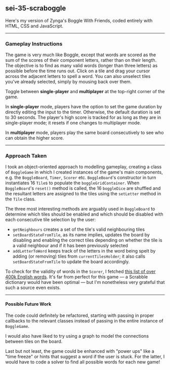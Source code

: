 ## sei-35-scraboggle

Here's my version of Zynga's Boggle With Friends, coded entirely with HTML, CSS and JavaScript.

---

### Gameplay Instructions

The game is very much like Boggle, except that words are scored as the sum of the scores of their component letters, rather than on their length. The objective is to find as many valid words (longer than three letters) as possible before the time runs out. Click on a tile and drag your cursor across the adjacent letters to spell a word. You can also unselect tiles you've already selected, simply by mousing back over them.

Toggle between **single-player** and **multiplayer** at the top-right corner of the game.

In **single-player** mode, players have the option to set the game duration by directly editing the input to the timer. Otherwise, the default duration is set to 30 seconds. The player's high score is tracked for as long as they are in single-player mode; it resets if one changes to multiplayer mode.

In **multiplayer** mode, players play the same board consecutively to see who can obtain the higher score.

---

### Approach Taken
I took an object-oriented approach to modelling gameplay, creating a class of `BoggleGame` in which I created instances of the game's main components, e.g. the `BoggleBoard`, `Timer`, `Scorer` etc.
`BoggleBoard`'s constructor in turn instantiates 16 `Tile`s to populate the `boggleGridContainer`. When `BoggleBoard`'s `reset()` method is called, the 16 `boggleDice` are shuffled and the resultant letters are assigned to the tiles using the `setLetter` method in the `Tile` class.

The three most interesting methods are arguably used in `BoggleBoard` to determine which tiles should be enabled and which should be disabled with each consecutive tile selection by the user:
* `getNeighbours` creates a set of the tile's valid neighbouring tiles
* `setBoardStateFromTile`, as its name implies, updates the board by disabling and enabling the correct tiles depending on whether the tile is a valid neighbour and if it has been previously selected
* `addLetterToWord` keeps track of the letters in the word being spelt by adding (or removing) tiles from `currentTilesHolder`; it also calls `setBoardStateFromTile` to update the board accordingly.

To check for the validity of words in the `Scorer`, I fetched [this list of over 400k English words](https://raw.githubusercontent.com/dwyl/english-words/master/words_dictionary.json). It's far from perfect for this game — a Scrabble dictionary would have been optimal — but I'm nonetheless very grateful that such a source even exists.

---

#### Possible Future Work

The code could definitely be refactored, starting with passing in proper callbacks to the relevant classes instead of passing in the entire instance of `BoggleGame`.

I would also have liked to try using a graph to model the connections between tiles on the board.

Last but not least, the game could be enhanced with "power ups" like a "time freeze" or hints that suggest a word if the user is stuck. For the latter, I would have to code a solver to find all possible words for each new game!
